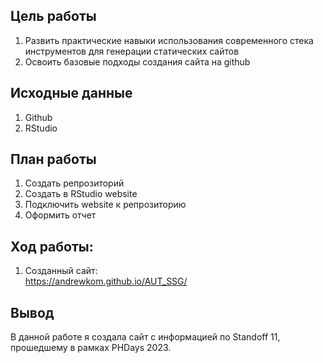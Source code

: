 ## Цель работы

1.  Развить практические навыки использования современного стека инструментов для генерации статических сайтов
2.  Освоить базовые подходы создания сайта на github

## Исходные данные

1.  Github
2.  RStudio

## План работы

1.  Создать репрозиторий
2.  Создать в RStudio website
3.  Подключить website к репрозиторию
4.  Оформить отчет

## Ход работы:

1.  Созданный сайт:\
    https://andrewkom.github.io/AUT_SSG/

## Вывод

В данной работе я создала сайт с информацией по Standoff 11, прошедшему в рамках PHDays 2023.
